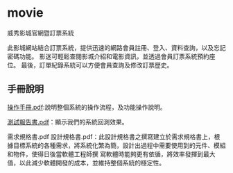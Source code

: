 # movie
威秀影城官網暨訂票系統

此影城網站結合訂票系統，提供迅速的網路會員註冊、登入、資料查詢，以及忘記密碼功能。
影迷可輕鬆查閱影城介紹和電影資訊，並透過會員訂票系統預約座位。
最後，訂單紀錄系統可以方便會員查詢及修改訂票歷史。

手冊說明
---
[操作手冊.pdf](https://github.com/luyuxuan0414/movie.github.io/blob/main/%E6%93%8D%E4%BD%9C%E6%89%8B%E5%86%8A.pdf):說明整個系統的操作流程，及功能操作說明。

[測試報告書.pdf]([https://github.com/luyuxuan0414/movie.github.io/blob/main/%E6%93%8D%E4%BD%9C%E6%89%8B%E5%86%8A.pdf](https://github.com/luyuxuan0414/movie.github.io/blob/main/%E6%B8%AC%E8%A9%A6%E5%A0%B1%E5%91%8A%E6%9B%B8%20.pdf))：顯示我們的系統回測效果。

需求規格書.pdf
設計規格書.pdf：此設計規格書之撰寫建立於需求規格書上，根據目標系統的各種需求，將系統化繁為簡，設計出過程中需要使用到的元件、模組和物件，使得日後當軟體工程師撰 寫軟體時能夠更有依循，將效率發揮到最大值，以此減少軟體開發的成本，並維持整個系統的穩定性。

